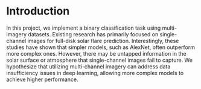# Introduction

In this project, we implement a binary classification task using multi-imagery datasets. Existing research has primarily focused on single-channel images for full-disk solar flare prediction. Interestingly, these studies have shown that simpler models, such as AlexNet, often outperform more complex ones. However, there may be untapped information in the solar surface or atmosphere that single-channel images fail to capture. We hypothesize that utilizing multi-channel imagery can address data insufficiency issues in deep learning, allowing more complex models to achieve higher performance.